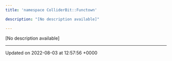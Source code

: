 ```yaml
---
title: 'namespace ColliderBit::Functown'

description: "[No description available]"

---
```







[No description available]






-------------------------------

Updated on 2022-08-03 at 12:57:56 +0000